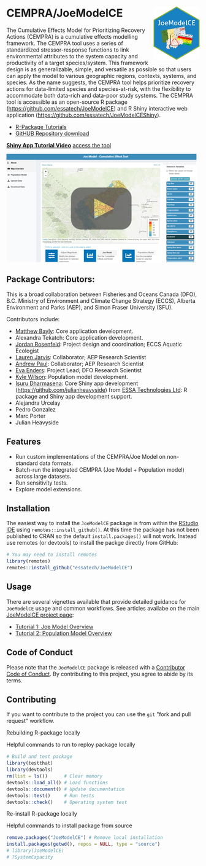 # CEMPRA/JoeModelCE <img src="man/figures/JoeModelCE_small.png" align="right" style="max-width: 120px;"/>

<!-- badges: start -->
<!-- badges: end -->

The Cumulative Effects Model for Prioritizing Recovery Actions (CEMPRA) is a cumulative effects modelling framework. The CEMPRA tool uses a series of standardized stressor-response functions to link environmental attributes to the system capacity and productivity of a target species/system. This framework design is as generalizable, simple, and versatile as possible so that users can apply the model to various geographic regions, contexts, systems, and species. As the name suggests, the CEMPRA tool helps prioritize recovery actions for data-limited species and species-at-risk, with the flexibility to accommodate both data-rich and data-poor study systems. The CEMPRA tool is accessible as an open-source R package (https://github.com/essatech/JoeModelCE) and R Shiny interactive web application (https://github.com/essatech/JoeModelCEShiny).


* [R-Package Tutorials](https://essatech.github.io/JoeModelCE/index.html)
* [GitHUB Repository download](https://essatech.github.io/JoeModelCE/index.html)


**[Shiny App Tutorial Video](https://youtu.be/Cp3UdWlkaKU)** [access the tool](https://essa.shinyapps.io/JoeModelCEShiny)

[![Tutorial Video](./man/figures/shiny_app_cover.png)](https://youtu.be/Cp3UdWlkaKU)


## Package Contributors:
This is a broad collaboration between Fisheries and Oceans Canada (DFO), B.C. Ministry of Environment and Climate Change Strategy (ECCS), Alberta Environment and Parks (AEP), and Simon Fraser University (SFU). 

Contributors include:
-   [Matthew Bayly](https://github.com/mattjbayly): Core application development.
-   Alexandra Tekatch: Core application development.
-   [Jordan Rosenfeld](http://www.aferu.ca/rosenfeld-lab): Project design and coordination; ECCS Aquatic Ecologist
-   [Lauren Jarvis](https://github.com/andrewpaul68): Collaborator; AEP Research Scientist
-   [Andrew Paul](https://github.com/andrewpaul68): Collaborator; AEP Research Scientist
-   [Eva Enders](https://profils-profiles.science.gc.ca/en/profile/eva-enders): Project Lead; DFO Research Scientist
-   [Kyle Wilson](https://github.com/klwilson23): Population model development.
-   [Isuru Dharmasena](https://www.linkedin.com/in/isuru-dharmasena-90269895/?originalSubdomain=ca): Core Shiny app development
(https://github.com/julianheavyside) from [ESSA Technologies Ltd](https://essa.com/): R package and Shiny app development support.
-   Alejandra Urcelay
-   Pedro Gonzalez
-   Marc Porter
-   Julian Heavyside


## Features
- Run custom implementations of the CEMPRA/Joe Model on non-standard data formats.
- Batch-run the integrated CEMPRA (Joe Model + Population model) across large datasets.
- Run sensitivity tests.
- Explore model extensions.


## Installation

The easiest way to install the `JoeModelCE` package is from within the [RStudio IDE](https://www.rstudio.com/products/rstudio/download/) using `remotes::install_github()`. At this time the package has not been published to CRAN so the default `install.packages()` will not work. Instead use remotes (or devtools) to install the packge directly from GitHub:
``` r
# You may need to install remotes
library(remotes)
remotes::install_github("essatech/JoeModelCE")
```

## Usage
There are several vignettes available that provide detailed guidance for `JoeModelCE` usage and common workflows. See articles availabe on the main [JoeModelCE project page](https://essatech.github.io/JoeModelCE/index.html):

- [Tutorial 1: Joe Model Overview](https://essatech.github.io/JoeModelCE/articles/joe-model.html)
- [Tutorial 2: Population Model Overview](https://essatech.github.io/JoeModelCE/articles/population-model.html)

## Code of Conduct

Please note that the `JoeModelCE` package is released with a [Contributor Code of Conduct](https://pkgs.rstudio.com/rmarkdown/CODE_OF_CONDUCT.html). By contributing to this project, you agree to abide by its terms.

## Contributing

If you want to contribute to the project you can use the `git` "fork and pull request" workflow.

Rebuilding R-package locally

Helpful commands to run to reploy package locally

```r
# Build and test package
library(testthat)
library(devtools)
rm(list = ls())      # Clear memory
devtools::load_all() # Load functions
devtools::document() # Update documentation
devtools::test()     # Run tests
devtools::check()    # Operating system test
```

Re-install R-package locally

Helpful commands to install package from source

```r
remove.packages("JoeModelCE") # Remove local installation
install.packages(getwd(), repos = NULL, type = "source")
# library(JoeModelCE)
# ?SystemCapacity
```
